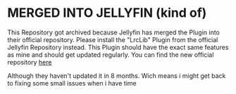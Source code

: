 # MERGED INTO JELLYFIN (kind of)

This Repository got archived because Jellyfin has merged the Plugin into their official repository. Please install the "LrcLib" Plugin from the official Jellyfin Repository instead. This Plugin should have the exact same features as mine and should get updated regularly. You can find the new official repository [here](https://github.com/jellyfin/jellyfin-plugin-lrclib)

Although they haven't updated it in 8 months. Wich means i might get back to fixing some small issues when i have time
